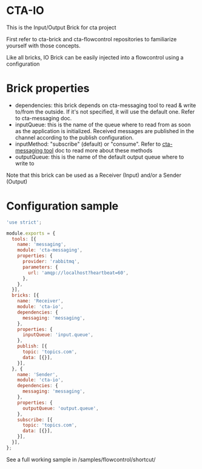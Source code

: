 CTA-IO
========

This is the Input/Output Brick for cta project

First refer to cta-brick and cta-flowcontrol repositories to familiarize yourself with those concepts.

Like all bricks, IO Brick can be easily injected into a flowcontrol using a configuration

# Brick properties

* dependencies: this brick depends on cta-messaging tool to read & write to/from the outside. If it's not specified, it will use the default one. Refer to cta-messaging doc.
* inputQueue: this is the name of the queue where to read from as soon as the application is initialized.
  Received messages are published in the channel according to the publish configuration.
* inputMethod: "subscribe" (default) or "consume". Refer to [cta-messaging tool](/lib/io/README.md) doc to read more about these methods
* outputQueue: this is the name of the default output queue where to write to

Note that this brick can be used as a Receiver (Input) and/or a Sender (Output)

# Configuration sample

````javascript
'use strict';

module.exports = {
  tools: [{
    name: 'messaging',
    module: 'cta-messaging',
    properties: {
      provider: 'rabbitmq',
      parameters: {
        url: 'amqp://localhost?heartbeat=60',
      },
    },
  }],
  bricks: [{
    name: 'Receiver',
    module: 'cta-io',
    dependencies: {
      messaging: 'messaging',
    },
    properties: {
      inputQueue: 'input.queue',
    },
    publish: [{
      topic: 'topics.com',
      data: [{}],
    }],
  }, {
    name: 'Sender',
    module: 'cta-io',
    dependencies: {
      messaging: 'messaging',
    },
    properties: {
      outputQueue: 'output.queue',
    },
    subscribe: [{
      topic: 'topics.com',
      data: [{}],
    }],
  }],
};
````

See a full working sample in /samples/flowcontrol/shortcut/

